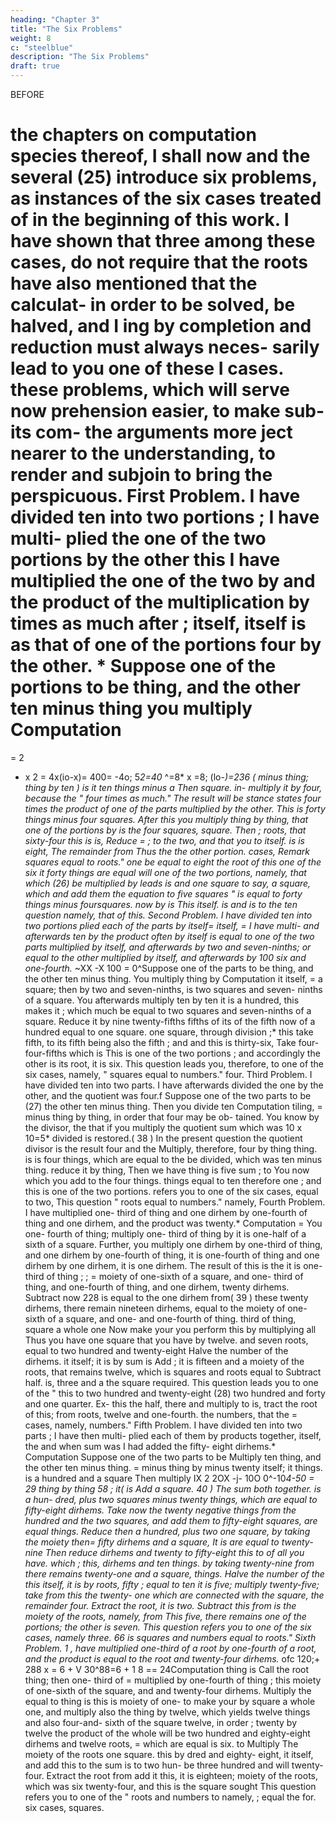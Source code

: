 ```yaml
---
heading: "Chapter 3"
title: "The Six Problems"
weight: 8
c: "steelblue"
description: "The Six Problems"
draft: true
---
```





BEFORE

the chapters on computation
species thereof, I shall now and the
several (25) introduce six problems, as
instances of the six cases treated of in the beginning of
this work.
I
have shown that three among these cases,
do not require that the roots
have also mentioned that the calculat-
in order to be solved,
be halved, and I
ing by completion and reduction must always neces-
sarily lead
to
you
one of these
I
cases.
these problems, which will serve
now
prehension easier,
to
make
sub-
its com-
the arguments more
ject nearer to the understanding, to render
and
subjoin
to bring the
perspicuous.
First Problem.
I have divided ten into
two portions
;
I
have multi-
plied the one of the two portions by the other
this I
have multiplied the one of the two by
and the product of the multiplication by
times as
much
after
;
itself,
itself is
as that of one of the portions
four
by the
other. *
Suppose one of the portions to be
thing, and the other ten minus thing you multiply
Computation
= 
= 
2
* x 2 =
4x(io-x)= 400=  -4o;
5*2=40*
^=8*
x
=8; (lo-*)=236
(
minus thing;
thing by ten
)
is
it
ten things minus a
Then
square.
in-
multiply it by four, because the
" four times as much." The result will be
stance states
four times the product of one of the parts multiplied by
the other.
This
is
forty things
minus four squares.
After this you multiply thing by thing, that
one of the portions by
is
the four squares,
square. Then
;
roots, that sixty-four
this is
is,
Reduce
= 
;
to the
two, and that
you
to
itself.
is
is
eight,
The remainder from
Thus the
the other portion.
cases,
Remark
squares equal to roots."
one
be equal to eight
the root of this
one of the six
it
forty things are equal
will
one of the two portions, namely, that which
(26) be multiplied by
leads
is
and one square
to say,
a square, which
and add them
the equation
to five squares
"
is
equal to forty things minus foursquares.
now by
is
This
itself.
is
and
is
to
the ten
question
namely, that of
this.
Second Problem.
I
have divided ten into two portions
plied each of the parts by
itself= 
itself,
= 
I
have multi-
and afterwards ten by
the product often by itself
is
equal to one of the
two parts multiplied by itself, and afterwards by two
and seven-ninths; or equal to the other multiplied by
itself,
and afterwards by
100
six
and one-fourth.*
~XX
-X 100 = 0^Suppose one of the parts to be thing,
and the other ten minus thing. You multiply thing by
Computation
it
itself,
= 
a square; then by two and seven-ninths,
is
two squares and seven- ninths of a square.
You afterwards multiply ten by ten it is a hundred,
this
makes
it
;
which much be equal to two squares and seven-ninths
of a square.
Reduce
it
by nine twenty-fifths
fifths
of its
of the
fifth
now
of a hundred
equal to one square.
one square, through division
;* this
take
fifth,
to
its fifth
being
also the fifth
;
and
and
this is thirty-six,
Take
four-
four-fifths
which
is
This is
one of the two portions ; and accordingly the other is
its
root,
it is six.
This question leads you, therefore, to one of the
six cases, namely, " squares equal to numbers."
four.
Third Problem.
I
have divided ten into two parts.
I
have afterwards
divided the one by the other, and the quotient was four.f
Suppose one of the two parts to be (27)
the other ten minus thing. Then you divide ten
Computation
tiling,
= 
minus thing by thing, in order that four may be ob-
tained.
You know
by the divisor, the
that if
you multiply the quotient
sum which was
10
x
10=5*
divided
is
restored.(
38
)
In the present question the quotient
divisor
is
the result
four and the
Multiply, therefore, four by thing
thing.
is
is
four things, which are equal to the
be divided, which was ten minus thing.
reduce
it
by
thing,
Then we have
thing
is
five
sum
;
to
You now
which you add to the four things.
things equal to ten therefore one
;
and this is one of the two portions.
refers you to one of the six cases,
equal to two,
This question
" roots
equal to numbers."
namely,
Fourth Problem.
I
have multiplied one- third of thing and one dirhem
by one-fourth of thing and one dirhem, and the product
was twenty.*
Computation
= 
You
one- fourth of thing;
multiply one- third of thing by
it is
one-half of a sixth of a square.
Further, you multiply one dirhem by one-third of thing,
and one dirhem by one-fourth
of thing, it is one-fourth of thing and one dirhem by
one dirhem, it is one dirhem. The result of this is the
it is
one- third of thing
;
;
= 
moiety of one-sixth of a square, and one- third of thing,
and one-fourth of thing, and one dirhem,
twenty dirhems.
Subtract
now
228
is
equal to
the one dirhem from(
39
)
these twenty dirhems, there remain nineteen dirhems,
equal to the moiety of one-sixth of a square, and one-
and one-fourth of thing.
third of thing,
square a whole one
Now make your
you perform this by multiplying all
Thus you have one square
that you have by twelve.
and seven roots, equal to two hundred and twenty-eight
Halve the number of the
dirhems.
it
itself; it is
by
sum
is
Add
;
it is
fifteen
and a
moiety of the roots, that
remains twelve, which
is
squares and roots equal
to
Subtract
half.
is,
three and a
the square required.
This question leads you to one of the
"
this to
two hundred and twenty-eight (28)
two hundred and forty and one quarter. Ex-
this the
half, there
and multiply
to
is,
tract the root of this;
from
roots,
twelve and one-fourth.
the numbers, that
the
= 
cases,
namely,
numbers."
Fifth Problem.
I
have divided ten into two parts ; I have then multi-
plied each of
them by
products together,
itself,
the
and when
sum was
I
had added the
fifty- eight
dirhems.*
Computation Suppose one of the two parts to be
Multiply ten
thing, and the other ten minus thing.
= 
minus thing by
minus twenty
itself; it
things.
is
a hundred and a square
Then multiply
IX 2
2OX -j- 10O
0^-10*4-50 = 29
thing by thing
58
;
it(
is
Add
a square.
40
)
The sum
both together.
is
a hun-
dred, plus two squares minus twenty things, which are
equal to fifty-eight dirhems.
Take now
the twenty
negative things from the hundred and the two squares,
and add them
to fifty-eight
squares, are equal
things.
Reduce
then a hundred, plus two
one square, by taking the moiety
then=  fifty dirhems and a square,
It is
are equal to twenty-nine
Then reduce
dirhems and twenty
to fifty-eight
this to
of all you have.
which
;
this,
dirhems and ten things.
by taking twenty-nine from
there remains twenty-one and a square,
things. Halve the number of the
this itself, it is
by
roots,
fifty
;
equal to ten
it is five;
multiply
twenty-five; take from this the twenty-
one which are connected with the square, the remainder
four. Extract the root, it is two.
Subtract this from
is
the moiety of the roots, namely, from
This
five,
there remains
one of the portions; the other is seven.
This question refers you to one of the six cases, namely
three.
66
is
squares and numbers equal to roots."
Sixth Problem.
1
,
have multiplied one-third of a root by one-fourth
of a root, and the product
is
equal to the root and
twenty-four dirhems.*
ofc 120;+ 288
x = 6 +
V 30^88=6 +
1
8
== 
24Computation
thing
is
Call the root thing; then one- third of
= 
multiplied by one-fourth of thing ; this
moiety of one-sixth of the square, and
and twenty-four dirhems. Multiply
the
equal to thing
is
this
is
moiety of one-
to make your
by
square a whole one, and multiply also the thing by
twelve, which yields twelve things and also four-and-
sixth of the square
twelve, in order
;
twenty by twelve the product of the whole will be two
hundred and eighty-eight dirhems and twelve roots,
= 
which are equal
is six.
to
Multiply
The moiety of the roots
one square.
this
by
dred and eighty- eight,
it
itself,
and add
this to the
sum
is
to
two hun-
be three hundred and
will
twenty-four. Extract the root from
add
it
this,
it is
eighteen;
moiety of the roots, which was six
twenty-four, and this
is
the square sought
This question refers you to one of the
" roots and numbers
to
namely,
;
equal
the
for.
six cases,
squares.